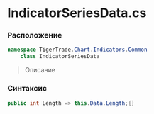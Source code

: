 
# IndicatorSeriesData.cs
### Расположение
```csharp
namespace TigerTrade.Chart.Indicators.Common  
    class IndicatorSeriesData
```

> Описание

### Синтаксис
```csharp
public int Length => this.Data.Length;{}
```
